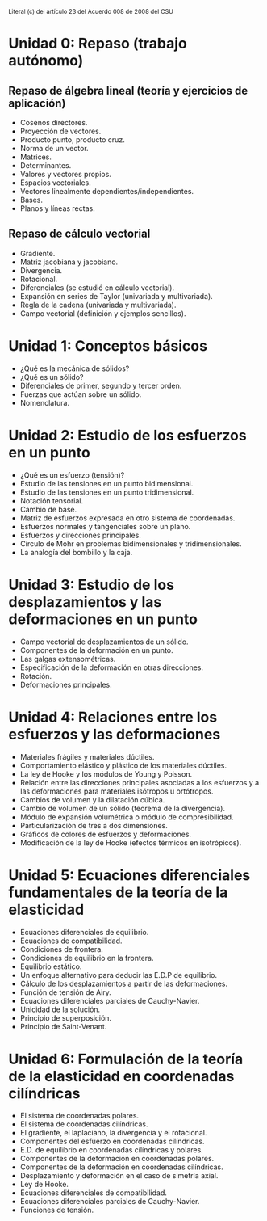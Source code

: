 <sub>Literal (c) del artículo 23 del Acuerdo 008 de 2008 del CSU</sub>

# Unidad 0: Repaso (trabajo autónomo)
## Repaso de álgebra lineal (teoría y ejercicios de aplicación)
- Cosenos directores.
- Proyección de vectores.
- Producto punto, producto cruz.
- Norma de un vector.
- Matrices.
- Determinantes.
- Valores y vectores propios.
- Espacios vectoriales.
- Vectores linealmente dependientes/independientes.
- Bases.
- Planos y líneas rectas.


## Repaso de cálculo vectorial
- Gradiente.
- Matriz jacobiana y jacobiano.
- Divergencia.
- Rotacional.
- Diferenciales (se estudió en cálculo vectorial).
- Expansión en series de Taylor (univariada y multivariada).
- Regla de la cadena (univariada y multivariada).
- Campo vectorial (definición y ejemplos sencillos).

# Unidad 1: Conceptos básicos

- ¿Qué es la mecánica de sólidos?
- ¿Qué es un sólido?
- Diferenciales de primer, segundo y tercer orden. 
- Fuerzas que actúan sobre un sólido.
- Nomenclatura.

# Unidad 2: Estudio de los esfuerzos en un punto
- ¿Qué es un esfuerzo (tensión)?
- Estudio de las tensiones en un punto bidimensional.
- Estudio de las tensiones en un punto tridimensional. 
- Notación tensorial.
- Cambio de base.
- Matriz de esfuerzos expresada en otro sistema de coordenadas.
- Esfuerzos normales y tangenciales sobre un plano.
- Esfuerzos y direcciones principales.
- Círculo de Mohr en problemas bidimensionales y tridimensionales.
- La analogía del bombillo y la caja.

# Unidad 3: Estudio de los desplazamientos y las deformaciones en un punto
- Campo vectorial de desplazamientos de un sólido.
- Componentes de la deformación en un punto.
- Las galgas extensométricas.
- Especificación de la deformación en otras direcciones.
- Rotación.
- Deformaciones principales.

# Unidad 4: Relaciones entre los esfuerzos y las deformaciones
- Materiales frágiles y materiales dúctiles.
- Comportamiento elástico y plástico de los materiales dúctiles.
- La ley de Hooke y los módulos de Young y Poisson.
- Relación entre las direcciones principales asociadas a los esfuerzos y a las deformaciones para materiales isótropos u ortótropos.
- Cambios de volumen y la dilatación cúbica.
- Cambio de volumen de un sólido (teorema de la divergencia).
- Módulo de expansión volumétrica o módulo de compresibilidad.
- Particularización de tres a dos dimensiones.
- Gráficos de colores de esfuerzos y deformaciones.
- Modificación de la ley de Hooke (efectos térmicos en isotrópicos).

# Unidad 5: Ecuaciones diferenciales fundamentales de la teoría de la elasticidad
- Ecuaciones diferenciales de equilibrio.
- Ecuaciones de compatibilidad.
- Condiciones de frontera.
- Condiciones de equilibrio en la frontera.
- Equilibrio estático.
- Un enfoque alternativo para deducir las E.D.P de equilibrio.
- Cálculo de los desplazamientos a partir de las deformaciones.
- Función de tensión de Airy.
- Ecuaciones diferenciales parciales de Cauchy-Navier.
- Unicidad de la solución.
- Principio de superposición.
- Principio de Saint-Venant.

# Unidad 6: Formulación de la teoría de la elasticidad en coordenadas cilíndricas
- El sistema de coordenadas polares.
- El sistema de coordenadas cilíndricas.
- El gradiente, el laplaciano, la divergencia y el rotacional.
- Componentes del esfuerzo en coordenadas cilíndricas.
- E.D. de equilibrio en coordenadas cilíndricas y polares.
- Componentes de la deformación en coordenadas polares.
- Componentes de la deformación en coordenadas cilíndricas.
- Desplazamiento y deformación en el caso de simetría axial.
- Ley de Hooke.
- Ecuaciones diferenciales de compatibilidad.
- Ecuaciones diferenciales parciales de Cauchy-Navier.
- Funciones de tensión.



